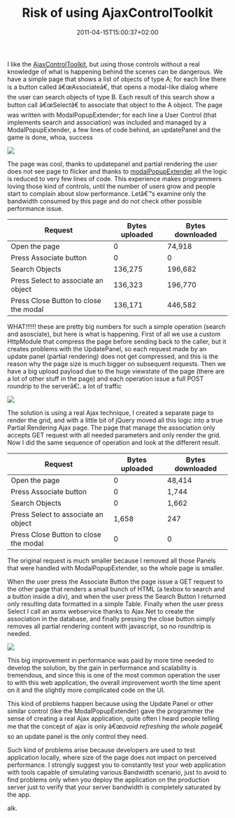 ﻿---
title: "Risk of using AjaxControlToolkit"
description: ""
date: 2011-04-15T15:00:37+02:00
draft: false
tags: [JQuery]
categories: [JQuery]
---
I like the [AjaxControlToolkit](http://www.asp.net/ajax/ajaxcontroltoolkit/samples/), but using those controls without a real knowledge of what is happening behind the scenes can be dangerous. We have a simple page that shows a list of objects of type A; for each line there is a button called â€œAssociateâ€, that opens a modal-like dialog where the user can search objects of type B. Each result of this search show a button call â€œSelectâ€ to associate that object to the A object. The page was written with ModalPopupExtender; for each line a User Control (that implements search and association) was included and managed by a ModalPopupExtender, a few lines of code behind, an updatePanel and the game is done, whoa, success

![](http://t0.gstatic.com/images?q=tbn:ANd9GcQibTJAPeCu_zm5Joz_TOvY7ahk9uPQMqeTVC06u63QXTNJ5UsZ)

The page was cool, thanks to updatepanel and partial rendering the user does not see page to flicker and thanks to [modalPopupExtender](http://www.codeproject.com/KB/ajax/ModalPopupExtender.aspx) all the logic is reduced to very few lines of code. This experience makes programmers loving those kind of controls, until the number of users grow and people start to complain about slow performance. Letâ€™s examine only the bandwidth consumed by this page and do not check other possible performance issue.

|  **Request** |  **Bytes uploaded** |  **Bytes downloaded** |
| --- | --- | --- |
| Open the page | 0 | 74,918 |
| Press Associate button | 0 | 0 |
| Search Objects | 136,275 | 196,682 |
| Press Select to associate an object | 136,323 | 196,770 |
| Press Close Button to close the modal | 136,171 | 446,582 |

WHAT!!!!!! these are pretty big numbers for such a simple operation (search and asosciate), but here is what is happening. First of all we use a custom HttpModule that compress the page before sending back to the caller, but it creates problems with the UpdatePanel, so each request made by an update panel (partial rendering) does not get compressed, and this is the reason why the page size is much bigger on subsequent requests. Then we have a big upload payload due to the huge viewstate of the page (there are a lot of other stuff in the page) and each operation issue a full POST roundrip to the serverâ€¦. a lot of traffic

![](http://t2.gstatic.com/images?q=tbn:ANd9GcT4gyr8L1UZHBLXvXwUPXJ76KwTG0sdt1gJ53ym9itEiFvllq8h)

The solution is using a real Ajax technique, I created a separate page to render the grid, and with a little bit of jQuery moved all this logic into a true Partial Rendering Ajax page. The page that manage the association only accepts GET request with all needed parameters and only render the grid. Now I did the same sequence of operation and look at the different result.

|  **Request** |  **Bytes uploaded** |  **Bytes downloaded** |
| --- | --- | --- |
| Open the page | 0 | 48,414 |
| Press Associate button | 0 | 1,744 |
| Search Objects | 0 | 1,662 |
| Press Select to associate an object | 1,658 | 247 |
| Press Close Button to close the modal | 0 | 0 |

The original request is much smaller because I removed all those Panels that were handled with ModalPopupExtender, so the whole page is smaller.

When the user press the Associate Button the page issue a GET request to the other page that renders a small bunch of HTML (a texbox to search and a button inside a div), and when the user press the Search Button I returned only resulting data formatted in a simple Table. Finally when the user press Select I call an asmx webservice thanks to Ajax.Net to create the association in the database, and finally pressing the close button simply removes all partial rendering content with javascript, so no roundtrip is needed.

![](http://t2.gstatic.com/images?q=tbn:ANd9GcR1Tx0DDYn28wAJrTHBT4FTQ-uwoELfAnUZpOd0-k2ZWQN5UWWcMQ)

This big improvement in performance was paid by more time needed to develop the solution, by the gain in performance and scalability is tremendous, and since this is one of the most common operation the user to with this web application, the overall improvement worth the time spent on it and the slightly more complicated code on the UI.

This kind of problems happen because using the Update Panel or other similar control (like the ModalPopupExtender) gave the programmer the sense of creating a real Ajax application, quite often I heard people telling me that the concept of ajax is only â€œ*avoid refreshing the whole page*â€ so an update panel is the only control they need.

Such kind of problems arise because developers are used to test application locally, where size of the page does not impact on perceived performance. I strongly suggest you to constantly test your web application with tools capable of simulating various Bandwidth scenario, just to avoid to find problems only when you deploy the application on the production server just to verify that your server bandwidth is completely saturated by the app.

alk.
